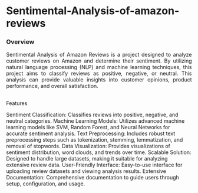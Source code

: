 # Sentimental-Analysis-of-amazon-reviews

### Overview
<div align="justify">
Sentimental Analysis of Amazon Reviews is a project designed to analyze customer reviews on Amazon and determine their sentiment. By utilizing natural language processing (NLP) and machine learning techniques, this project aims to classify reviews as positive, negative, or neutral. This analysis can provide valuable insights into customer opinions, product performance, and overall satisfaction.
</div>

##

Features
<div align="justify"></div>
Sentiment Classification: Classifies reviews into positive, negative, and neutral categories.
Machine Learning Models: Utilizes advanced machine learning models like SVM, Random Forest, and Neural Networks for accurate sentiment analysis.
Text Preprocessing: Includes robust text preprocessing steps such as tokenization, stemming, lemmatization, and removal of stopwords.
Data Visualization: Provides visualizations of sentiment distribution, word clouds, and trends over time.
Scalable Solution: Designed to handle large datasets, making it suitable for analyzing extensive review data.
User-Friendly Interface: Easy-to-use interface for uploading review datasets and viewing analysis results.
Extensive Documentation: Comprehensive documentation to guide users through setup, configuration, and usage.
